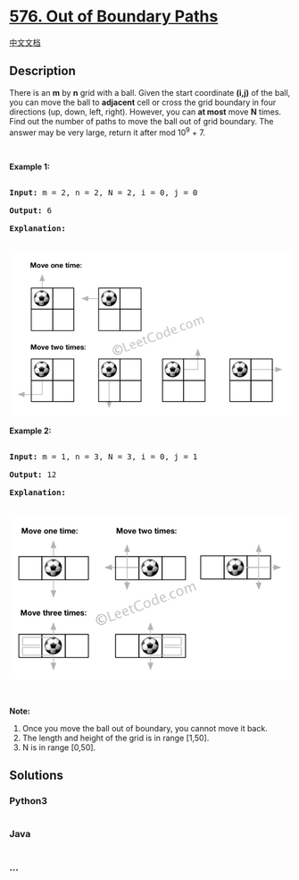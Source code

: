 # [576. Out of Boundary Paths](https://leetcode.com/problems/out-of-boundary-paths)

[中文文档](/solution/0500-0599/0576.Out%20of%20Boundary%20Paths/README.md)

## Description

<p>There is an <b>m</b> by <b>n</b> grid with a ball. Given the start coordinate <b>(i,j)</b> of the ball, you can move the ball to <b>adjacent</b> cell or cross the grid boundary in four directions (up, down, left, right). However, you can <b>at most</b> move <b>N</b> times. Find out the number of paths to move the ball out of grid boundary. The answer may be very large, return it after mod 10<sup>9</sup> + 7.</p>

<p>&nbsp;</p>

<p><b>Example 1:</b></p>

<pre>

<b>Input: </b>m = 2, n = 2, N = 2, i = 0, j = 0

<b>Output:</b> 6

<b>Explanation:</b>

</pre>

![](./images/out_of_boundary_paths_1.png)

<p><b>Example 2:</b></p>

<pre>

<b>Input: </b>m = 1, n = 3, N = 3, i = 0, j = 1

<b>Output:</b> 12

<b>Explanation:</b>

</pre>

![](./images/out_of_boundary_paths_2.png)

<p>&nbsp;</p>

<p><b>Note:</b></p>

<ol>
	<li>Once you move the ball out of boundary, you cannot move it back.</li>
	<li>The length and height of the grid is in range [1,50].</li>
	<li>N is in range [0,50].</li>
</ol>

## Solutions

<!-- tabs:start -->

### **Python3**

```python

```

### **Java**

```java

```

### **...**

```

```

<!-- tabs:end -->
